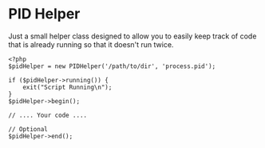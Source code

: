 # PID Helper

Just a small helper class designed to allow you to easily keep
track of code that is already running so that it doesn't run
twice.

```
<?php
$pidHelper = new PIDHelper('/path/to/dir', 'process.pid');

if ($pidHelper->running()) {
    exit("Script Running\n");
}
$pidHelper->begin();

// .... Your code ....

// Optional
$pidHelper->end();
```
